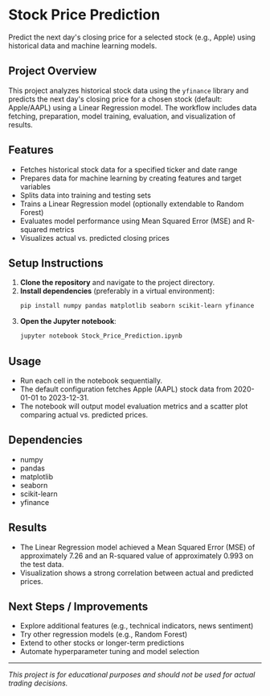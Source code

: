 # Stock Price Prediction

Predict the next day's closing price for a selected stock (e.g., Apple) using historical data and machine learning models.

## Project Overview
This project analyzes historical stock data using the `yfinance` library and predicts the next day's closing price for a chosen stock (default: Apple/AAPL) using a Linear Regression model. The workflow includes data fetching, preparation, model training, evaluation, and visualization of results.

## Features
- Fetches historical stock data for a specified ticker and date range
- Prepares data for machine learning by creating features and target variables
- Splits data into training and testing sets
- Trains a Linear Regression model (optionally extendable to Random Forest)
- Evaluates model performance using Mean Squared Error (MSE) and R-squared metrics
- Visualizes actual vs. predicted closing prices

## Setup Instructions
1. **Clone the repository** and navigate to the project directory.
2. **Install dependencies** (preferably in a virtual environment):
   ```bash
   pip install numpy pandas matplotlib seaborn scikit-learn yfinance
   ```
3. **Open the Jupyter notebook**:
   ```bash
   jupyter notebook Stock_Price_Prediction.ipynb
   ```

## Usage
- Run each cell in the notebook sequentially.
- The default configuration fetches Apple (AAPL) stock data from 2020-01-01 to 2023-12-31.
- The notebook will output model evaluation metrics and a scatter plot comparing actual vs. predicted prices.

## Dependencies
- numpy
- pandas
- matplotlib
- seaborn
- scikit-learn
- yfinance

## Results
- The Linear Regression model achieved a Mean Squared Error (MSE) of approximately 7.26 and an R-squared value of approximately 0.993 on the test data.
- Visualization shows a strong correlation between actual and predicted prices.

## Next Steps / Improvements
- Explore additional features (e.g., technical indicators, news sentiment)
- Try other regression models (e.g., Random Forest)
- Extend to other stocks or longer-term predictions
- Automate hyperparameter tuning and model selection

---

*This project is for educational purposes and should not be used for actual trading decisions.* 